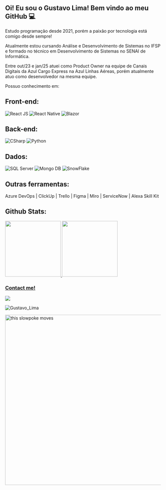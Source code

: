 ## Oi! Eu sou o Gustavo Lima! Bem vindo ao meu GitHub 💻

Estudo programação desde 2021, porém a paixão por tecnologia está comigo desde sempre!

Atualmente estou cursando Análise e Desenvolvimento de Sistemas no IFSP e formado no técnico em Desenvolvimento de Sistemas no SENAI de Informática.

Entre out/23 e jan/25 atuei como Product Owner na equipe de Canais Digitais da Azul Cargo Express na Azul Linhas Aéreas, porém atualmente atuo como desenvolvedor na mesma equipe.

Possuo conhecimento em:

<div> <h2>Front-end:</h2></div>

<div>
<img src="https://img.shields.io/badge/react-%2320232a.svg?style=for-the-badge&logo=react&logoColor=%2361DAFB" alt="React JS">
<img src="https://img.shields.io/badge/react_native-%2320232a.svg?style=for-the-badge&logo=react&logoColor=%2361DAFB" alt="React Native">
<img src="https://img.shields.io/badge/blazor-%235C2D91.svg?style=for-the-badge&logo=blazor&logoColor=white" alt="Blazor">
</div>

<h2>Back-end:</h2>
<div>
   <img src="https://img.shields.io/badge/c%23-%23239120.svg?style=for-the-badge&logo=csharp&logoColor=white" alt = "CSharp">
   <img src="https://img.shields.io/badge/python-3670A0?style=for-the-badge&logo=python&logoColor=ffdd54" alt = "Python">
</div>


<h2>Dados:</h2>
<div>
   <img src="https://img.shields.io/badge/Microsoft%20SQL%20Server-CC2927?style=for-the-badge&logo=microsoft%20sql%20server&logoColor=white" alt="SQL Server">
   <img src="https://img.shields.io/badge/MongoDB-%234ea94b.svg?style=for-the-badge&logo=mongodb&logoColor=white" alt="Mongo DB">
   <img src="https://img.shields.io/badge/snowflake-%2329B5E8.svg?style=for-the-badge&logo=snowflake&logoColor=white" alt="SnowFlake">
</div>

<h2>Outras ferramentas:</h2>
<div justify-content=center>
Azure DevOps |
ClickUp |
Trello |
Figma |
Miro |
ServiceNow |
Alexa Skill Kit
</div>

<h2>Github Stats:</h2>
  <a href="https://github.com/tavinlima">
  <img height="180em" src="https://github-readme-stats-eight-theta.vercel.app/api?username=tavinlima&show_icons=true&theme=radical&include_all_commits=true&count_private=true"/>
  <img height="180em" src="https://github-readme-stats-eight-theta.vercel.app/api/top-langs/?username=tavinlima&exclude_repo=SENAI_WorldSkills_Desafio01&layout=compact&langs_count=8&theme=radical&locale=pt-br"/>

  
### Contact me!
  <a href="https://www.linkedin.com/in/gustavo-lima-217b01214/" target="_blank"><img src="https://img.shields.io/badge/-LinkedIn-%230077B5?style=for-the-badge&logo=linkedin&logoColor=white" target="_blank"></a> 
  
  <p>
<img src="https://komarev.com/ghpvc/?username=tavinlima&label=Profile%20views&color=blue&style=flat" alt="Gustavo_Lima"/>
</p>
   
  <img align = "center" src="https://media.giphy.com/media/1qiywDYLLAk3jpDBaE/giphy.gif" alt="this slowpoke moves"  width="550" alt="spiderman-gif"/> 

